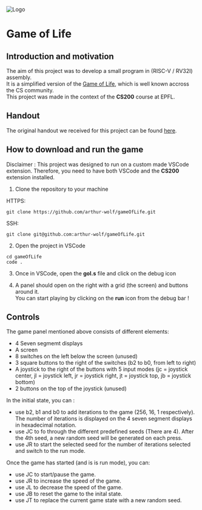 ![Logo](https://upload.wikimedia.org/wikipedia/commons/9/95/Logo_EPFL_2019.svg)

# Game of Life

## Introduction and motivation

The aim of this project was to develop a small program in (RISC-V / RV32I) assembly.  
It is a simplified version of the [Game of Life](https://www.google.com/search?client=safari&rls=en&q=game+of+life&ie=UTF-8&oe=UTF-8), which is well known accross the CS community.  
This project was made in the context of the **CS200** course at EPFL.

## Handout
The original handout we received for this project can be found [here](resources/GameOfLife.pdf).

## How to download and run the game

Disclaimer : This project was designed to run on a custom made VSCode extension. Therefore, you need to have both VSCode and the **CS200** extension installed.

1. Clone the repository to your machine

HTTPS:
```shell
git clone https://github.com/arthur-wolf/gameOfLife.git
```
SSH:
```shell
git clone git@github.com:arthur-wolf/gameOfLife.git
```
2. Open the project in VSCode
```shell
cd gameOfLife
code .
```
3. Once in VSCode, open the **gol.s** file and click on the debug icon

4. A panel should open on the right with a grid (the screen) and buttons around it.  
You can start playing by clicking on the **run** icon from the debug bar !

## Controls

The game panel mentioned above consists of different elements:
 - 4 Seven segmemt displays
 - A screen
 - 8 switches on the left below the screen (unused)
 - 3 square buttons to the right of the switches (b2 to b0, from left to right)
- A joystick to the right of the buttons with 5 input modes (jc = joystick center, jl = joystick left, jr = joystick right, jt = joystick top, jb = joystick bottom)
- 2 buttons on the top of the joystick (unused)

In the initial state, you can :
- use b2, b1 and b0 to add iterations to the game (256, 16, 1 respectively). The number of iterations is displayed on the 4 seven segment displays in hexadecimal notation.  
- use JC to fo through the different predefined seeds (There are 4). After the 4th seed, a new random seed will be generated on each press.  
- use JR to start the selected seed for the number of iterations selected and switch to the run mode.   

Once the game has started (and is is run mode), you can:
- use JC to start/pause the game.
- use JR to increase the speed of the game.
- use JL to decrease the speed of the game.
- use JB to reset the game to the inital state.
- use JT to replace the current game state with a new random seed.